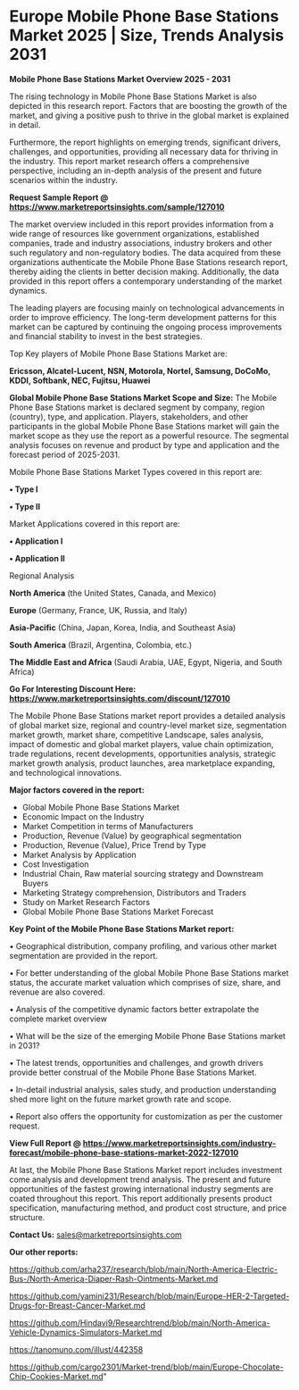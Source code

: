  # Europe Mobile Phone Base Stations Market 2025 | Size, Trends Analysis 2031

<Strong> Mobile Phone Base Stations Market Overview 2025 - 2031</strong>

The rising technology in Mobile Phone Base Stations Market is also depicted in this research report. Factors that are boosting the growth of the market, and giving a positive push to thrive in the global market is explained in detail.

Furthermore, the report highlights on emerging trends, significant drivers, challenges, and opportunities, providing all necessary data for thriving in the industry. This report market research offers a comprehensive perspective, including an in-depth analysis of the present and future scenarios within the industry.

<strong>Request Sample Report @ <a href=https://www.marketreportsinsights.com/sample/127010>https://www.marketreportsinsights.com/sample/127010</a></strong>

The market overview included in this report provides information from a wide range of resources like government organizations, established companies, trade and industry associations, industry brokers and other such regulatory and non-regulatory bodies. The data acquired from these organizations authenticate the Mobile Phone Base Stations research report, thereby aiding the clients in better decision making. Additionally, the data provided in this report offers a contemporary understanding of the market dynamics.

The leading players are focusing mainly on technological advancements in order to improve efficiency. The long-term development patterns for this market can be captured by continuing the ongoing process improvements and financial stability to invest in the best strategies.

Top Key players of Mobile Phone Base Stations Market are:

<strong>Ericsson, Alcatel-Lucent, NSN, Motorola, Nortel, Samsung, DoCoMo, KDDI, Softbank, NEC, Fujitsu, Huawei</strong>

<strong><b>Global Mobile Phone Base Stations Market Scope and Size:</b></strong>
The Mobile Phone Base Stations market is declared segment by company, region (country), type, and application. Players, stakeholders, and other participants in the global Mobile Phone Base Stations market will gain the market scope as they use the report as a powerful resource. The segmental analysis focuses on revenue and product by type and application and the forecast period of 2025-2031.

Mobile Phone Base Stations Market Types covered in this report are:

<strong>• Type I

• Type II</strong>

Market Applications covered in this report are:

<strong>• Application I

• Application II</strong> 

Regional Analysis

<strong>North America</strong> (the United States, Canada, and Mexico)

<strong>Europe</strong> (Germany, France, UK, Russia, and Italy)

<strong>Asia-Pacific</strong> (China, Japan, Korea, India, and Southeast Asia)

<strong>South America</strong> (Brazil, Argentina, Colombia, etc.)

<strong>The Middle East and Africa</strong> (Saudi Arabia, UAE, Egypt, Nigeria, and South Africa)

<strong>Go For Interesting Discount Here: <a href=https://www.marketreportsinsights.com/discount/127010>https://www.marketreportsinsights.com/discount/127010</a></strong>

The Mobile Phone Base Stations market report provides a detailed analysis of global market size, regional and country-level market size, segmentation market growth, market share, competitive Landscape, sales analysis, impact of domestic and global market players, value chain optimization, trade regulations, recent developments, opportunities analysis, strategic market growth analysis, product launches, area marketplace expanding, and technological innovations.

<strong><b>Major factors covered in the report:</b></strong>
<ul>
  <li>Global Mobile Phone Base Stations Market </li>
  <li>Economic Impact on the Industry</li>
  <li>Market Competition in terms of Manufacturers</li>
  <li>Production, Revenue (Value) by geographical segmentation</li>
  <li>Production, Revenue (Value), Price Trend by Type</li>
  <li>Market Analysis by Application</li>
  <li>Cost Investigation</li>
  <li>Industrial Chain, Raw material sourcing strategy and Downstream Buyers</li>
  <li>Marketing Strategy comprehension, Distributors and Traders</li>
  <li>Study on Market Research Factors</li>
  <li>Global Mobile Phone Base Stations Market Forecast</li>
</ul>

<strong><b>Key Point of the Mobile Phone Base Stations Market report:</b></strong>

• Geographical distribution, company profiling, and various other market segmentation are provided in the report.

• For better understanding of the global Mobile Phone Base Stations market status, the accurate market valuation which comprises of size, share, and revenue are also covered.

• Analysis of the competitive dynamic factors better extrapolate the complete market overview

• What will be the size of the emerging Mobile Phone Base Stations market in 2031?

• The latest trends, opportunities and challenges, and growth drivers provide better construal of the Mobile Phone Base Stations Market.

• In-detail industrial analysis, sales study, and production understanding shed more light on the future market growth rate and scope.

• Report also offers the opportunity for customization as per the customer request.

<strong><b>View Full Report @ <a href=https://www.marketreportsinsights.com/industry-forecast/mobile-phone-base-stations-market-2022-127010>https://www.marketreportsinsights.com/industry-forecast/mobile-phone-base-stations-market-2022-127010</a></b></strong>


At last, the Mobile Phone Base Stations Market report includes investment come analysis and development trend analysis. The present and future opportunities of the fastest growing international industry segments are coated throughout this report. This report additionally presents product specification, manufacturing method, and product cost structure, and price structure.

<strong>Contact Us:</strong>
sales@marketreportsinsights.com

<strong>Our other reports:</strong>

<a href=https://github.com/arha237/research/blob/main/North-America-Electric-Bus-/North-America-Diaper-Rash-Ointments-Market.md>https://github.com/arha237/research/blob/main/North-America-Electric-Bus-/North-America-Diaper-Rash-Ointments-Market.md</a>

<a href=https://github.com/yamini231/Research/blob/main/Europe-HER-2-Targeted-Drugs-for-Breast-Cancer-Market.md>https://github.com/yamini231/Research/blob/main/Europe-HER-2-Targeted-Drugs-for-Breast-Cancer-Market.md</a>

<a href=https://github.com/Hindavi9/Researchtrend/blob/main/North-America-Vehicle-Dynamics-Simulators-Market.md>https://github.com/Hindavi9/Researchtrend/blob/main/North-America-Vehicle-Dynamics-Simulators-Market.md</a>

<a href=https://tanomuno.com/illust/442358>https://tanomuno.com/illust/442358</a>

<a href=https://github.com/cargo2301/Market-trend/blob/main/Europe-Chocolate-Chip-Cookies-Market.md>https://github.com/cargo2301/Market-trend/blob/main/Europe-Chocolate-Chip-Cookies-Market.md</a>"
